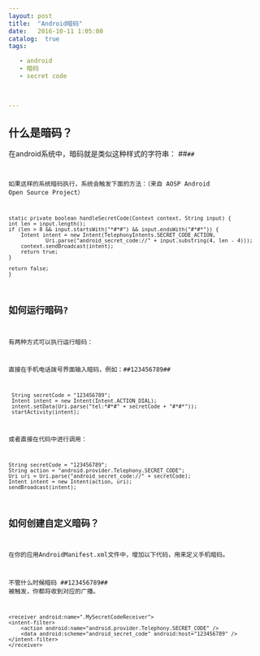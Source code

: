 ```yaml
---
layout: post
title:  "Android暗码"
date:   2016-10-11 1:05:00
catalog:  true
tags:

   - android
   - 暗码
   - secret code
     


---
```


## 什么是暗码？

在android系统中，暗码就是类似这种样式的字符串： *#*#<code>#*#*

如果这样的系统暗码执行，系统会触发下面的方法：（来自 AOSP Android Open Source Project）

    static private boolean handleSecretCode(Context context, String input) {
    int len = input.length();
    if (len > 8 && input.startsWith("*#*#") && input.endsWith("#*#*")) {
        Intent intent = new Intent(TelephonyIntents.SECRET_CODE_ACTION,
                Uri.parse("android_secret_code://" + input.substring(4, len - 4)));
        context.sendBroadcast(intent);
        return true;
    }

    return false;
    }
    
## 如何运行暗码?

有两种方式可以执行运行暗码：

直接在手机电话拨号界面输入暗码，例如：*#*#123456789#*#*



     String secretCode = "123456789";
     Intent intent = new Intent(Intent.ACTION_DIAL);    
     intent.setData(Uri.parse("tel:*#*#" + secretCode + "#*#*"));
     startActivity(intent);
     
或者直接在代码中进行调用：     
 
    String secretCode = "123456789";
    String action = "android.provider.Telephony.SECRET_CODE";
    Uri uri = Uri.parse("android_secret_code://" + secretCode);
    Intent intent = new Intent(action, uri);
    sendBroadcast(intent);
    
## 如何创建自定义暗码？

在你的应用AndroidManifest.xml文件中，增加以下代码，用来定义手机暗码。

不管什么时候暗码 *#*#123456789#*#* 被触发，你都将收到对应的广播。

    <receiver android:name=".MySecretCodeReceiver">
    <intent-filter>
        <action android:name="android.provider.Telephony.SECRET_CODE" />
        <data android:scheme="android_secret_code" android:host="123456789" />
    </intent-filter>
    </receiver>

